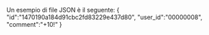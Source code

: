 Un esempio di file JSON è il seguente:
{
    "id":"1470190a184d91cbc2fd83229e437d80",
    "user_id":"00000008",
    "comment":"+10!"
}
